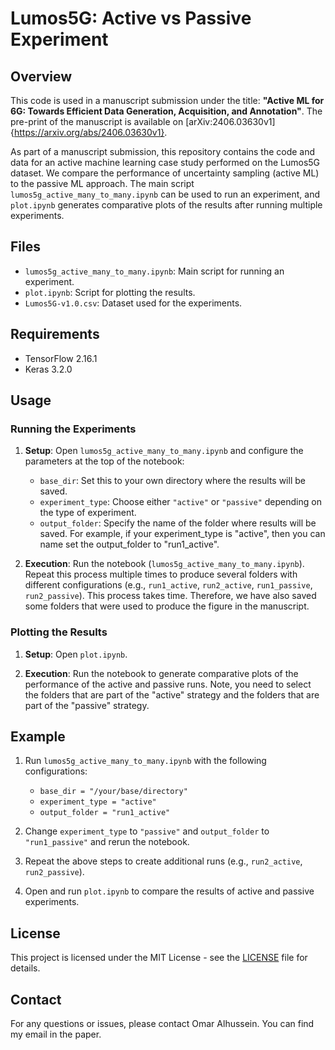 # Lumos5G: Active vs Passive Experiment

## Overview

This code is used in a manuscript submission under the title: **"Active ML for 6G: Towards Efficient Data Generation, Acquisition, and Annotation"**. The pre-print of the manuscript is available on [arXiv:2406.03630v1]{https://arxiv.org/abs/2406.03630v1}.

As part of a manuscript submission, this repository contains the code and data for an active machine learning case study performed on the Lumos5G dataset. We compare the performance of uncertainty sampling (active ML) to the passive ML approach. The main script `lumos5g_active_many_to_many.ipynb` can be used to run an experiment, and `plot.ipynb` generates comparative plots of the results after running multiple experiments.

## Files

- `lumos5g_active_many_to_many.ipynb`: Main script for running an experiment.
- `plot.ipynb`: Script for plotting the results.
- `Lumos5G-v1.0.csv`: Dataset used for the experiments.

## Requirements

- TensorFlow 2.16.1
- Keras 3.2.0

## Usage

### Running the Experiments

1. **Setup**: Open `lumos5g_active_many_to_many.ipynb` and configure the parameters at the top of the notebook:
   - `base_dir`: Set this to your own directory where the results will be saved.
   - `experiment_type`: Choose either `"active"` or `"passive"` depending on the type of experiment.
   - `output_folder`: Specify the name of the folder where results will be saved. For example, if your experiment_type is "active", then you can name set the output_folder to "run1_active".

2. **Execution**: Run the notebook (`lumos5g_active_many_to_many.ipynb`). Repeat this process multiple times to produce several folders with different configurations (e.g., `run1_active`, `run2_active`, `run1_passive`, `run2_passive`). This process takes time. Therefore, we have also saved some folders that were used to produce the figure in the manuscript.


### Plotting the Results

1. **Setup**: Open `plot.ipynb`.

2. **Execution**: Run the notebook to generate comparative plots of the performance of the active and passive runs. Note, you need to select the folders that are part of the "active" strategy and the folders that are part of the "passive" strategy.

## Example

1. Run `lumos5g_active_many_to_many.ipynb` with the following configurations:
   - `base_dir = "/your/base/directory"`
   - `experiment_type = "active"`
   - `output_folder = "run1_active"`
   
2. Change `experiment_type` to `"passive"` and `output_folder` to `"run1_passive"` and rerun the notebook.

3. Repeat the above steps to create additional runs (e.g., `run2_active`, `run2_passive`).

4. Open and run `plot.ipynb` to compare the results of active and passive experiments.

## License

This project is licensed under the MIT License - see the [LICENSE](LICENSE) file for details.

## Contact

For any questions or issues, please contact Omar Alhussein. You can find my email in the paper.
